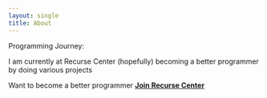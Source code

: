 ```yaml
---
layout: single
title: About
---
```

Programming Journey:

I am currently at Recurse Center (hopefully) becoming a better programmer by doing various projects


Want to become a better programmer <a href = "recurse.com"> __Join Recurse Center__</a>
